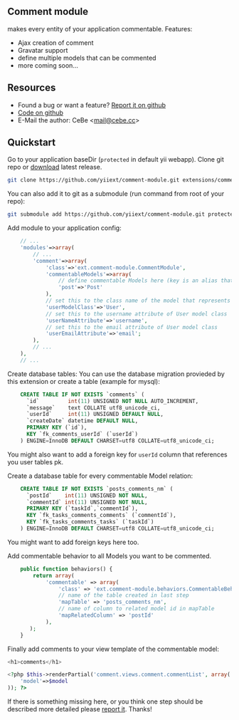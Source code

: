 Comment module
--------------

makes every entity of your application commentable.
Features:
* Ajax creation of comment
* Gravatar support
* define multiple models that can be commented
* more coming soon...

Resources
---------

* Found a bug or want a feature? [Report it on github](https://github.com/yiiext/comment-module/issues)
* [Code on github](https://github.com/yiiext/comment-module)
* E-Mail the author: CeBe <[mail@cebe.cc](mailto:mail@cebe.cc)>

Quickstart
----------

Go to your application baseDir (`protected` in default yii webapp).
Clone git repo or [download](https://github.com/yiiext/comment-module/tags) latest release.

```sh
git clone https://github.com/yiiext/comment-module.git extensions/comment-module
```
You can also add it to git as a submodule (run command from root of your repo):

```sh
git submodule add https://github.com/yiiext/comment-module.git protected/extensions/comment-module
```

Add module to your application config:

```php
    // ...
    'modules'=>array(
        // ...
        'comment'=>array(
            'class'=>'ext.comment-module.CommentModule',
            'commentableModels'=>array(
                // define commentable Models here (key is an alias that must be lower case, value is the model class name)
                'post'=>'Post'
            ),
            // set this to the class name of the model that represents your users
            'userModelClass'=>'User',
            // set this to the username attribute of User model class
            'userNameAttribute'=>'username',
            // set this to the email attribute of User model class
            'userEmailAttribute'=>'email';
        ),
        // ...
    ),
    // ...
```

Create database tables:
You can use the database migration provieded by this extension or create a table (example for mysql):

```sql
    CREATE TABLE IF NOT EXISTS `comments` (
      `id`         int(11) UNSIGNED NOT NULL AUTO_INCREMENT,
      `message`    text COLLATE utf8_unicode_ci,
      `userId`     int(11) UNSIGNED DEFAULT NULL,
      `createDate` datetime DEFAULT NULL,
      PRIMARY KEY (`id`),
      KEY `fk_comments_userId` (`userId`)
    ) ENGINE=InnoDB DEFAULT CHARSET=utf8 COLLATE=utf8_unicode_ci;
```
You might also want to add a foreign key for `userId` column that references you user tables pk.

Create a database table for every commentable Model relation:

```sql
    CREATE TABLE IF NOT EXISTS `posts_comments_nm` (
      `postId`    int(11) UNSIGNED NOT NULL,
      `commentId` int(11) UNSIGNED NOT NULL,
      PRIMARY KEY (`taskId`,`commentId`),
      KEY `fk_tasks_comments_comments` (`commentId`),
      KEY `fk_tasks_comments_tasks` (`taskId`)
    ) ENGINE=InnoDB DEFAULT CHARSET=utf8 COLLATE=utf8_unicode_ci;
```
You might want to add foreign keys here too.

Add commentable behavior to all Models you want to be commented.

```php
    public function behaviors() {
        return array(
            'commentable' => array(
                'class' => 'ext.comment-module.behaviors.CommentableBehavior',
                // name of the table created in last step
                'mapTable' => 'posts_comments_nm',
                // name of column to related model id in mapTable
                'mapRelatedColumn' => 'postId'
            ),
       );
    }
```

Finally add comments to your view template of the commentable model:

```php
<h1>comments</h1>

<?php $this->renderPartial('comment.views.comment.commentList', array(
	'model'=>$model
)); ?>
```

If there is something missing here, or you think one step should be described more detailed please [report it](https://github.com/yiiext/comment-module/issues). Thanks!

